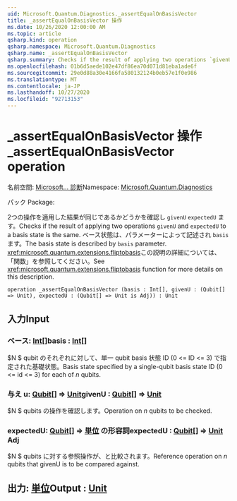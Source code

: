 ```yaml
---
uid: Microsoft.Quantum.Diagnostics._assertEqualOnBasisVector
title: _assertEqualOnBasisVector 操作
ms.date: 10/26/2020 12:00:00 AM
ms.topic: article
qsharp.kind: operation
qsharp.namespace: Microsoft.Quantum.Diagnostics
qsharp.name: _assertEqualOnBasisVector
qsharp.summary: Checks if the result of applying two operations `givenU` and `expectedU` to a basis state is the same. The basis state is described by `basis` parameter. See <xref:microsoft.quantum.extensions.fliptobasis> function for more details on this description.
ms.openlocfilehash: 01b6d5aede102e47df86ea70d071d81eba1ade6f
ms.sourcegitcommit: 29e0d88a30e4166fa580132124b0eb57e1f0e986
ms.translationtype: MT
ms.contentlocale: ja-JP
ms.lasthandoff: 10/27/2020
ms.locfileid: "92713153"
---
```

# <a name="_assertequalonbasisvector-operation"></a><span data-ttu-id="5d8ef-102">_assertEqualOnBasisVector 操作</span><span class="sxs-lookup"><span data-stu-id="5d8ef-102">_assertEqualOnBasisVector operation</span></span>

<span data-ttu-id="5d8ef-103">名前空間: [Microsoft... 診断](xref:Microsoft.Quantum.Diagnostics)</span><span class="sxs-lookup"><span data-stu-id="5d8ef-103">Namespace: [Microsoft.Quantum.Diagnostics](xref:Microsoft.Quantum.Diagnostics)</span></span>

<span data-ttu-id="5d8ef-104">パック [](https://nuget.org/packages/)</span><span class="sxs-lookup"><span data-stu-id="5d8ef-104">Package: [](https://nuget.org/packages/)</span></span>


<span data-ttu-id="5d8ef-105">2つの操作を適用した結果が同じであるかどうかを確認し `givenU` `expectedU` ます。</span><span class="sxs-lookup"><span data-stu-id="5d8ef-105">Checks if the result of applying two operations `givenU` and `expectedU` to a basis state is the same.</span></span> <span data-ttu-id="5d8ef-106">ベース状態は、パラメーターによって記述され `basis` ます。</span><span class="sxs-lookup"><span data-stu-id="5d8ef-106">The basis state is described by `basis` parameter.</span></span>
<span data-ttu-id="5d8ef-107"><xref:microsoft.quantum.extensions.fliptobasis>この説明の詳細については、「関数」を参照してください。</span><span class="sxs-lookup"><span data-stu-id="5d8ef-107">See <xref:microsoft.quantum.extensions.fliptobasis> function for more details on this description.</span></span>

```qsharp
operation _assertEqualOnBasisVector (basis : Int[], givenU : (Qubit[] => Unit), expectedU : (Qubit[] => Unit is Adj)) : Unit
```


## <a name="input"></a><span data-ttu-id="5d8ef-108">入力</span><span class="sxs-lookup"><span data-stu-id="5d8ef-108">Input</span></span>

### <a name="basis--int"></a><span data-ttu-id="5d8ef-109">ベース: [Int](xref:microsoft.quantum.lang-ref.int)[]</span><span class="sxs-lookup"><span data-stu-id="5d8ef-109">basis : [Int](xref:microsoft.quantum.lang-ref.int)[]</span></span>

<span data-ttu-id="5d8ef-110">$N $ qubit のそれぞれに対して、単一 qubit basis 状態 ID (0 <= ID <= 3) で指定された基礎状態。</span><span class="sxs-lookup"><span data-stu-id="5d8ef-110">Basis state specified by a single-qubit basis state ID (0 <= id <= 3) for each of $n$ qubits.</span></span>


### <a name="givenu--qubit--unit"></a><span data-ttu-id="5d8ef-111">与え u: [Qubit](xref:microsoft.quantum.lang-ref.qubit)[] => [Unit](xref:microsoft.quantum.lang-ref.unit)</span><span class="sxs-lookup"><span data-stu-id="5d8ef-111">givenU : [Qubit](xref:microsoft.quantum.lang-ref.qubit)[] => [Unit](xref:microsoft.quantum.lang-ref.unit)</span></span> 

<span data-ttu-id="5d8ef-112">$N $ qubits の操作を確認します。</span><span class="sxs-lookup"><span data-stu-id="5d8ef-112">Operation on $n$ qubits to be checked.</span></span>


### <a name="expectedu--qubit--unit-adj"></a><span data-ttu-id="5d8ef-113">expectedU: [Qubit](xref:microsoft.quantum.lang-ref.qubit)[] => [単位](xref:microsoft.quantum.lang-ref.unit) の形容詞</span><span class="sxs-lookup"><span data-stu-id="5d8ef-113">expectedU : [Qubit](xref:microsoft.quantum.lang-ref.qubit)[] => [Unit](xref:microsoft.quantum.lang-ref.unit) Adj</span></span>

<span data-ttu-id="5d8ef-114">$N $ qubits に対する参照操作が、と比較されます。</span><span class="sxs-lookup"><span data-stu-id="5d8ef-114">Reference operation on $n$ qubits that givenU is to be compared against.</span></span>



## <a name="output--unit"></a><span data-ttu-id="5d8ef-115">出力: [単位](xref:microsoft.quantum.lang-ref.unit)</span><span class="sxs-lookup"><span data-stu-id="5d8ef-115">Output : [Unit](xref:microsoft.quantum.lang-ref.unit)</span></span>

